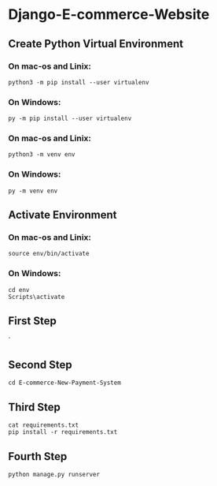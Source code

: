 # Django-E-commerce-Website

## Create Python Virtual Environment

### On mac-os and Linix:

`python3 -m pip install --user virtualenv`

### On Windows:

`py -m pip install --user virtualenv`

### On mac-os and Linix:

`python3 -m venv env`

### On Windows:

`py -m venv env`

## Activate Environment

### On mac-os and Linix:

`source env/bin/activate`

### On Windows:

`cd env`  
`Scripts\activate`

## First Step

`

## Second Step

`cd E-commerce-New-Payment-System`

## Third Step

`cat requirements.txt`  
`pip install -r requirements.txt`

## Fourth Step

`python manage.py runserver`
